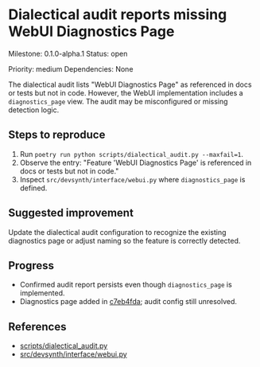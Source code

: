 # Dialectical audit reports missing WebUI Diagnostics Page

Milestone: 0.1.0-alpha.1
Status: open

Priority: medium
Dependencies: None


The dialectical audit lists "WebUI Diagnostics Page" as referenced in docs or tests but not in code. However, the WebUI implementation includes a `diagnostics_page` view. The audit may be misconfigured or missing detection logic.

## Steps to reproduce
1. Run `poetry run python scripts/dialectical_audit.py --maxfail=1`.
2. Observe the entry: "Feature 'WebUI Diagnostics Page' is referenced in docs or tests but not in code."
3. Inspect `src/devsynth/interface/webui.py` where `diagnostics_page` is defined.

## Suggested improvement
Update the dialectical audit configuration to recognize the existing diagnostics page or adjust naming so the feature is correctly detected.

## Progress
- Confirmed audit report persists even though `diagnostics_page` is implemented.
- Diagnostics page added in [c7eb4fda](../commit/c7eb4fda); audit config still unresolved.

## References

- [scripts/dialectical_audit.py](../scripts/dialectical_audit.py)
- [src/devsynth/interface/webui.py](../src/devsynth/interface/webui.py)
